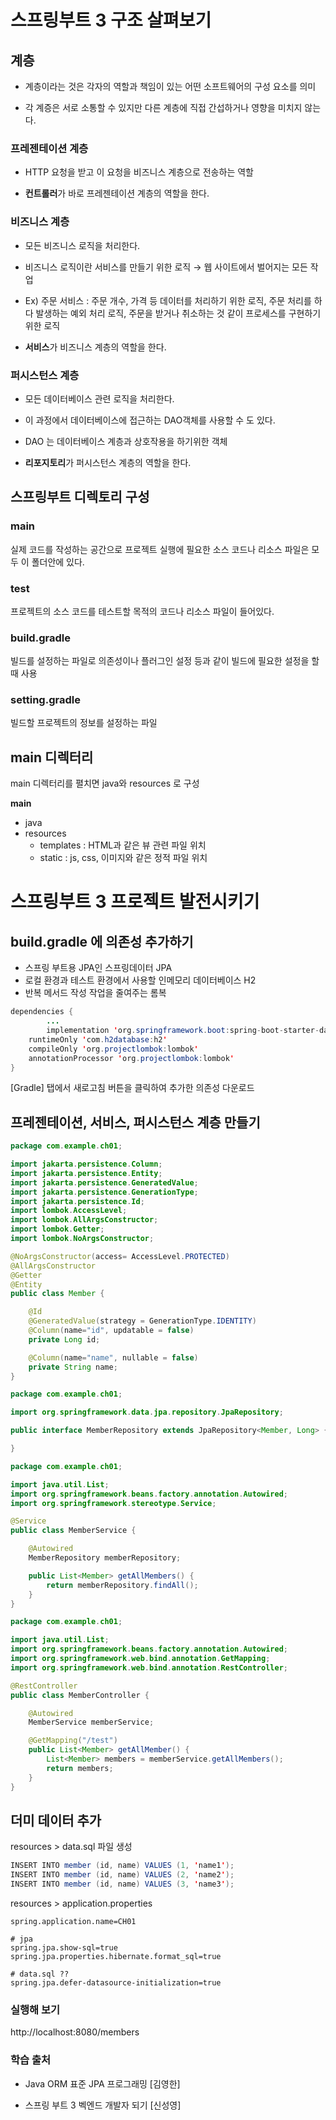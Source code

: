# 스프링부트 3 구조 살펴보기

## 계층

- 계층이라는 것은 각자의 역할과 책임이 있는 어떤 소프트웨어의 구성 요소를 의미

- 각 계증은 서로 소통할 수 있지만 다른 계층에 직접 간섭하거나 영향을 미치지 않는다.

### 프레젠테이션 계층

- HTTP 요청을 받고 이 요청을 비즈니스 계층으로 전송하는 역할

- **컨트롤러**가 바로 프레젠테이션 계층의 역할을 한다.

### 비즈니스 계층

- 모든 비즈니스 로직을 처리한다.

- 비즈니스 로직이란 서비스를 만들기 위한 로직 → 웹 사이트에서 벌어지는 모든 작업

- Ex) 주문 서비스 : 주문 개수, 가격 등 데이터를 처리하기 위한 로직, 주문 처리를 하다 발생하는 예외 처리 로직, 주문을 받거나 취소하는 것 같이 프로세스를 구현하기 위한 로직

- **서비스**가 비즈니스 계층의 역할을 한다.

### 퍼시스턴스 계층

- 모든 데이터베이스 관련 로직을 처리한다.

- 이 과정에서 데이터베이스에 접근하는 DAO객체를 사용할 수 도 있다.

- DAO 는 데이터베이스 계층과 상호작용을 하기위한 객체

- **리포지토리**가 퍼시스턴스 계층의 역할을 한다.

## 스프링부트 디렉토리 구성

### main

실제 코드를 작성하는 공간으로 프로젝트 실행에 필요한 소스 코드나 리소스 파일은 모두 이 폴더안에 있다.

### test

프로젝트의 소스 코드를 테스트할 목적의 코드나 리소스 파일이 들어있다.

### build.gradle

빌드를 설정하는 파일로 의존성이나 플러그인 설정 등과 같이 빌드에 필요한 설정을 할 때 사용

### setting.gradle

빌드할 프로젝트의 정보를 설정하는 파일

## main 디렉터리

main 디렉터리를 펼치면 java와 resources 로 구성

**main**

- java
- resources
    - templates : HTML과 같은 뷰 관련 파일 위치
    - static : js, css, 이미지와 같은 정적 파일 위치

# 스프링부트 3 프로젝트 발전시키기

## build.gradle 에 의존성 추가하기

- 스프링 부트용  JPA인 스프링데이터 JPA
- 로컬 환경과 테스트 환경에서 사용할 인메모리 데이터베이스 H2
- 반복 메서드 작성 작업을 줄여주는 롬복

```java
dependencies {
		...
		implementation 'org.springframework.boot:spring-boot-starter-data-jpa'
    runtimeOnly 'com.h2database:h2'
    compileOnly 'org.projectlombok:lombok'
    annotationProcessor 'org.projectlombok:lombok'
}
```

[Gradle] 탭에서 새로고침 버튼을 클릭하여 추가한 의존성 다운로드

## 프레젠테이션, 서비스, 퍼시스턴스 계층 만들기

```java
package com.example.ch01;

import jakarta.persistence.Column;
import jakarta.persistence.Entity;
import jakarta.persistence.GeneratedValue;
import jakarta.persistence.GenerationType;
import jakarta.persistence.Id;
import lombok.AccessLevel;
import lombok.AllArgsConstructor;
import lombok.Getter;
import lombok.NoArgsConstructor;

@NoArgsConstructor(access= AccessLevel.PROTECTED)
@AllArgsConstructor
@Getter
@Entity
public class Member {

    @Id
    @GeneratedValue(strategy = GenerationType.IDENTITY)
    @Column(name="id", updatable = false)
    private Long id;

    @Column(name="name", nullable = false)
    private String name;
}
```

```java
package com.example.ch01;

import org.springframework.data.jpa.repository.JpaRepository;

public interface MemberRepository extends JpaRepository<Member, Long> {

}
```

```java
package com.example.ch01;

import java.util.List;
import org.springframework.beans.factory.annotation.Autowired;
import org.springframework.stereotype.Service;

@Service
public class MemberService {

    @Autowired
    MemberRepository memberRepository;

    public List<Member> getAllMembers() {
        return memberRepository.findAll();
    }
}
```

```java
package com.example.ch01;

import java.util.List;
import org.springframework.beans.factory.annotation.Autowired;
import org.springframework.web.bind.annotation.GetMapping;
import org.springframework.web.bind.annotation.RestController;

@RestController
public class MemberController {

    @Autowired
    MemberService memberService;

    @GetMapping("/test")
    public List<Member> getAllMember() {
        List<Member> members = memberService.getAllMembers();
        return members;
    }
}
```

## 더미 데이터 추가

resources > data.sql 파일 생성

```java
INSERT INTO member (id, name) VALUES (1, 'name1');
INSERT INTO member (id, name) VALUES (2, 'name2');
INSERT INTO member (id, name) VALUES (3, 'name3');
```

resources > application.properties

```properties
spring.application.name=CH01

# jpa
spring.jpa.show-sql=true
spring.jpa.properties.hibernate.format_sql=true

# data.sql ??
spring.jpa.defer-datasource-initialization=true
```

### 실행해 보기

http://localhost:8080/members

### 학습 출처

- Java ORM 표준 JPA 프로그래밍 [김영한]

- 스프링 부트 3 벡엔드 개발자 되기 [신성영]
